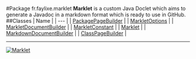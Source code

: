 #Package fr.faylixe.marklet
**Marklet** is a custom Java Doclet which aims to generate a
 Javadoc in a markdown format which is ready to use in GitHub.
##Classes
| Name |
| --- |
| [PackagePageBuilder](PackagePageBuilder.md) |
| [MarkletOptions](MarkletOptions.md) |
| [MarkletDocumentBuilder](MarkletDocumentBuilder.md) |
| [MarkletConstant](MarkletConstant.md) |
| [Marklet](Marklet.md) |
| [MarkdownDocumentBuilder](MarkdownDocumentBuilder.md) |
| [ClassPageBuilder](ClassPageBuilder.md) |

---

[![Marklet](https://img.shields.io/badge/Generated%20by-Marklet-green.svg)](https://github.com/Faylixe/marklet)